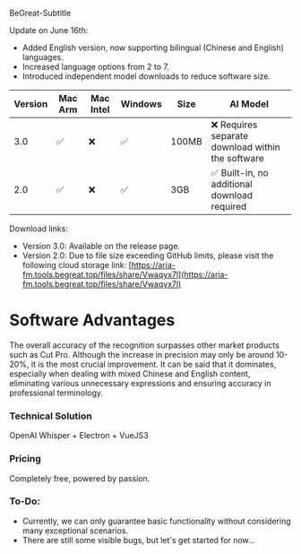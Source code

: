 BeGreat-Subtitle

Update on June 16th:
- Added English version, now supporting bilingual (Chinese and English) languages.
- Increased language options from 2 to 7.
- Introduced independent model downloads to reduce software size.

| Version | Mac Arm | Mac Intel | Windows | Size | AI Model |
| ------- | ------- | --------- | --------- | --------- | --------- |
| 3.0 | ✅ | ❌ | ✅ | 100MB | ❌ Requires separate download within the software |
| 2.0 | ✅ | ❌ | ✅ | 3GB | ✅ Built-in, no additional download required |

Download links:
- Version 3.0: Available on the release page.
- Version 2.0: Due to file size exceeding GitHub limits, please visit the following cloud storage link: [https://aria-fm.tools.begreat.top/files/share/Vwaqyx7l](https://aria-fm.tools.begreat.top/files/share/Vwaqyx7l)

# Software Advantages

The overall accuracy of the recognition surpasses other market products such as Cut Pro. Although the increase in precision may only be around 10-20%, it is the most crucial improvement. It can be said that it dominates, especially when dealing with mixed Chinese and English content, eliminating various unnecessary expressions and ensuring accuracy in professional terminology.

### Technical Solution
OpenAI Whisper + Electron + VueJS3

### Pricing
Completely free, powered by passion.

### To-Do:
- Currently, we can only guarantee basic functionality without considering many exceptional scenarios.
- There are still some visible bugs, but let's get started for now...
